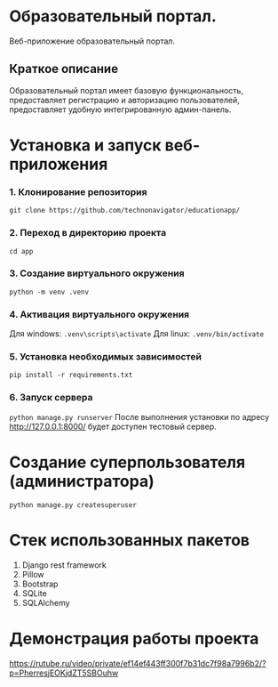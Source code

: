 # Образовательный портал. 
Веб-приложение образовательный портал.
## Краткое описание
Образовательный портал имеет базовую функциональность, предоставляет регистрацию и авторизацию пользователей, предоставляет удобную интегрированную админ-панель.
# Установка и запуск веб-приложения
### 1. Клонирование репозитория 
`git clone https://github.com/technonavigator/educationapp/`
### 2. Переход в директорию проекта
`cd app`
### 3. Создание виртуального окружения 
`python -m venv .venv`
### 4. Активация виртуального окружения
Для windows:
`.venv\scripts\activate`
Для linux:
`.venv/bin/activate`
### 5. Установка необходимых зависимостей 
`pip install -r requirements.txt`
### 6. Запуск сервера
`python manage.py runserver`
После выполнения установки по адресу http://127.0.0.1:8000/ будет доступен тестовый сервер.
# Создание суперпользователя (администратора)
`python manage.py createsuperuser`
# Стек использованных пакетов
1. Django rest framework
2. Pillow
3. Bootstrap
4. SQLite
5. SQLAlchemy
# Демонстрация работы проекта
https://rutube.ru/video/private/ef14ef443ff300f7b31dc7f98a7996b2/?p=PherresjEOKjdZT5SBOuhw
